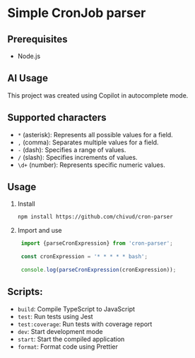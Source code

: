 # Simple CronJob parser

## Prerequisites

- Node.js

## AI Usage

This project was created using Copilot in autocomplete mode.

## Supported characters
- `*` (asterisk): Represents all possible values for a field.
- `,` (comma): Separates multiple values for a field.
- `-` (dash): Specifies a range of values.
- `/` (slash): Specifies increments of values.
- `\d+` (number): Represents specific numeric values.

## Usage

1. Install
   ```bash
   npm install https://github.com/chivud/cron-parser
   ```
2. Import and use
   ```typescript
    import {parseCronExpression} from 'cron-parser';
    
    const cronExpression = '* * * * * bash';
    
    console.log(parseCronExpression(cronExpression));
   ```
## Scripts:
- `build`: Compile TypeScript to JavaScript
- `test`: Run tests using Jest
- `test:coverage`: Run tests with coverage report
- `dev`: Start development mode
- `start`: Start the compiled application
- `format`: Format code using Prettier